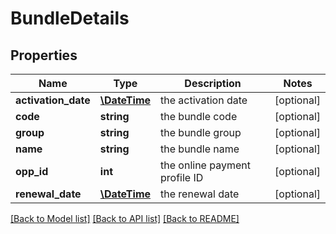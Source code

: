 # BundleDetails

## Properties
Name | Type | Description | Notes
------------ | ------------- | ------------- | -------------
**activation_date** | [**\DateTime**](\DateTime.md) | the activation date | [optional] 
**code** | **string** | the bundle code | [optional] 
**group** | **string** | the bundle group | [optional] 
**name** | **string** | the bundle name | [optional] 
**opp_id** | **int** | the online payment profile ID | [optional] 
**renewal_date** | [**\DateTime**](\DateTime.md) | the renewal date | [optional] 

[[Back to Model list]](../README.md#documentation-for-models) [[Back to API list]](../README.md#documentation-for-api-endpoints) [[Back to README]](../README.md)


